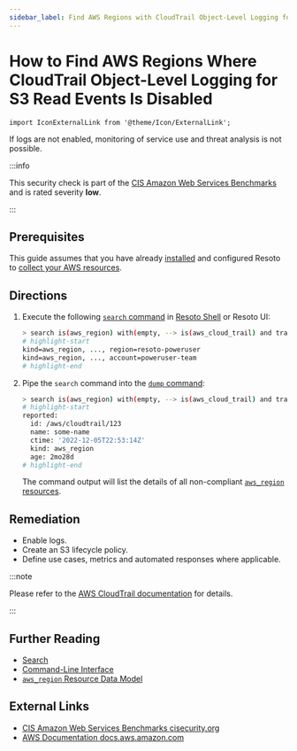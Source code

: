 ```yaml
---
sidebar_label: Find AWS Regions with CloudTrail Object-Level Logging for S3 Read Events Disabled
---
```


# How to Find AWS Regions Where CloudTrail Object-Level Logging for S3 Read Events Is Disabled

```mdx-code-block
import IconExternalLink from '@theme/Icon/ExternalLink';
```

If logs are not enabled, monitoring of service use and threat analysis is not possible.

:::info

This security check is part of the [CIS Amazon Web Services Benchmarks](https://cisecurity.org/benchmark/amazon_web_services) and is rated severity **low**.

:::

## Prerequisites

This guide assumes that you have already [installed](../../../getting-started/install-resoto/index.md) and configured Resoto to [collect your AWS resources](../../../how-to-guides/data-sources/collect-aws-resource-data.md).

## Directions

1. Execute the following [`search` command](../../../reference/cli/search-commands/search.md) in [Resoto Shell](../../../reference/components/shell.md) or Resoto UI:

   ```bash
   > search is(aws_region) with(empty, --> is(aws_cloud_trail) and trail_has_custom_event_selectors=true and trail_event_selectors[*].field_selectors.eventCategory.equals[*]=Data and trail_event_selectors[*].field_selectors.`resources.type`.equals[*]=AWS::S3::Object and trail_event_selectors[*].field_selectors.readOnly.equals[*]!="true")
   # highlight-start
   ​kind=aws_region, ..., region=resoto-poweruser
   ​kind=aws_region, ..., account=poweruser-team
   # highlight-end
   ```

2. Pipe the `search` command into the [`dump` command](../../../reference/cli/format-commands/dump.md):

   ```bash
   > search is(aws_region) with(empty, --> is(aws_cloud_trail) and trail_has_custom_event_selectors=true and trail_event_selectors[*].field_selectors.eventCategory.equals[*]=Data and trail_event_selectors[*].field_selectors.`resources.type`.equals[*]=AWS::S3::Object and trail_event_selectors[*].field_selectors.readOnly.equals[*]!="true") | dump
   # highlight-start
   ​reported:
   ​  id: /aws/cloudtrail/123
   ​  name: some-name
   ​  ctime: '2022-12-05T22:53:14Z'
   ​  kind: aws_region
   ​  age: 2mo28d
   # highlight-end
   ```

   The command output will list the details of all non-compliant [`aws_region` resources](../../../reference/data-models/aws.md#aws_region).

## Remediation

- Enable logs.
- Create an S3 lifecycle policy.
- Define use cases, metrics and automated responses where applicable.

:::note

Please refer to the [AWS CloudTrail documentation](https://docs.aws.amazon.com/AmazonS3/latest/userguide/enable-cloudtrail-logging-for-s3.html) for details.

:::

## Further Reading

- [Search](../../../reference/search/index.md)
- [Command-Line Interface](../../../reference/cli/index.md)
- [`aws_region` Resource Data Model](../../../reference/data-models/aws.md#aws_region)

## External Links

- [CIS Amazon Web Services Benchmarks <span class="badge badge--secondary" aria-hidden="true">cisecurity.org <IconExternalLink width="10" height="10" /></span>](https://cisecurity.org/benchmark/amazon_web_services)
- [AWS Documentation <span class="badge badge--secondary" aria-hidden="true">docs.aws.amazon.com <IconExternalLink width="10" height="10" /></span>](https://docs.aws.amazon.com/AmazonS3/latest/userguide/enable-cloudtrail-logging-for-s3.html)
